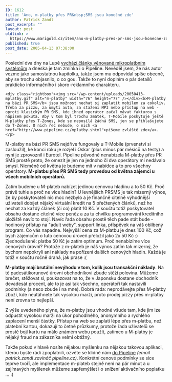 ```yaml
---
ID: 1612
title: 'Ano, m-platby přes PR&nbsp;SMS jsou konečně zde'
author: Patrick Zandl
post_excerpt: ""
layout: post
oldlink: >
  https://www.marigold.cz/item/ano-m-platby-pres-pr-sms-jsou-konecne-zde
published: true
post_date: 2005-04-13 07:38:00
---
```

<p>Poslední dva dny  na Lupě <a href="http://www.lupa.cz/clanek.php3?show=4066">vychází články věnované mikroplatbním systémům</a> a dneska je tam zmínka i o Pipeline. Nevěděl jsem, že nás autor vezme jako samostatnou kapitolku, takže jsem mu odpovídal spíše obecně, aby se trochu objasnilo, o co gou. Takže to nyní doplním o pár detailů prakticko informačního i skoro-reklamního charakteru. </p>

	<div class="rightbox"><img src="/wp-content/uploads/20050413-mplatby.gif" alt="m-platby" width="76" height="77" /></div><b>M-platby na bázi PR SMS</b> jsou možnost nechat si zaplatit mobilem za cokoliv. Třeba za pizzu, za umytí auta, za stažení MP3 nebo přístup na web - oproti klasickým PR SMS, kde ihned operátor začal mávat fakturou s nápisem pokuta. Aby v tom byl trochu zmatek, T-Mobile poskytuje ještě M-platby přes T-Zones, kde se neposílá žádná SMS, jen se přihlašujete do T-Zones. O nich řeč nebude, o nich <a href="http://www.pipeline.cz/mplatby.shtml">píšeme zvláště zde</a>. </p>

<p>M-platby na bázi PR SMS nejdříve fungovaly u T-Mobile (prvenství si zasloužil), ke konci roku je rozjel i Oskar (plus mínus pár měsíců na testy) a nyní je zprovoznil i Eurotel. Pipeline původně nenabízela M-platby přes PR SMS prostě proto, že omezit je jen na jednoho či dva operátory mi nedávalo smysl. Nicméně od května je budeme mít v nabídce a to pro všechny operátory. <b>M-platbu přes PR SMS tedy provedou od května zájemci u všech mobilních operátorů. </b></p>

<p>Zatím budeme u M-plateb nabízet jedinou cenovou hladinu a to 50 Kč. Proč právě tuhle a proč ne více hladin? U levnějších PRSMS je tak mizerný výnos, že by poskytovateli nic moc nezbylo a je finančně citelně výhodnější uživateli dobíjet nějaký virtuální kredit na 5 přečtených článků, než ho nechat za každý článek (či co) platit 10 Kč. V součtu totiž poskytovatel obsahu dostane citelně více peněz a za tu chvilku programování kreditního úložiště navíc to stojí. Navíc řada obsahu prostě těch pade stát bude - hodinový přístup na "adult weby", support linka, příspěvek na váš oblíbený program. Co vás napadne. Nejvyšší cena za M-platbu je dnes 100 Kč, což bych zájemcům o tuto cenovou úroveň přeložil jako 2x 50 Kč :) Zjednodušeně: platba 50 Kč je zatím optimum. Proč nenabízíme více cenových úrovní? Protože z m-plateb je náš výnos zatím tak mizerný, že bychom nepokryli ani náklady na pořízení dalších cenových hladin. Každá je totiž v součtu ročně drahá, jak prase :(</p>

<p><b>M-platby mají brutální nevýhodu v tom, kolik jsou transakční náklady</b>. Na té padesátikorunové úrovni obchodníkovi zbude stěží polovina. Můžeme brečet, stěžovat si, poukazovat na to, že v Japonsku dostane obchodník devadesát procent, ale to je asi tak všechno, operátoři tak nastavili podmínky (a neco zbude i na mne). Dobrá rada: neprodávejte přes M-platby zboží, kde neutáhnete tak vysokou marži, proto prodej pizzy přes m-platby není zrovna to nejlepší. </p>

<p>Z výše uvedeného plyne, že m-platby jsou vhodné všude tam, kde jim lze odpustit vysokou marži na úkor pohodlného, anonymního a rychlého zaplacení menší částky. Přístup na web se zaplatí lépe přes m-platbu, než platební kartou, dokazují to četné průzkumy, protože řada uživatelů se prostě bojí kartu na málo známém webu použít, zatímco u M-platby je nějaký fraud na zákazníka velmi obtížný. </p>

<p>Takže pokud v hlavě nosíte nějakou myšlenku na nějakou takovou aplikaci, kterou byste rádi zpoplatnili, ozvěte se klidně nám <a href="http://www.pipeline.cz">do Pipeline</a> <i>(email patrick.zandl zavináč pipeline.cz)</i>. Konkrétní cenové podmínky se sice teprve tvoří, ale implementace m-plateb stejně není na pár minut a u zajímavých myšlenek můžeme zapřemýšlet i o snížení aktivačního poplatku ... :)
</p>
